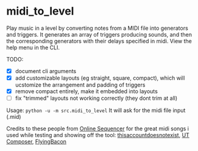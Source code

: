 # midi_to_level

Play music in a level by converting notes from a MIDI file into generators and triggers. It generates an array of triggers producing sounds, and then the corresponding generators with their delays specified in midi. View the help menu in the CLI.

TODO:

- [x] document cli arguments
- [x] add customizable layouts (eg straight, square, compact), which will ucstomize the arrangement and padding of triggers
- [x] remove compact entirely, make it embedded into layouts
- [ ] fix "trimmed" layouts not working correctly (they dont trim at all)

Usage: `python -u -m src.midi_to_level`
It will ask for the midi file input (.mid)

Credits to these people from [Online Sequencer](https://onlinesequencer.net/1760062) for the great midi songs i used while testing and showing off the tool: [thisaccountdoesnotexist](https://onlinesequencer.net/members/48437), [UT Composer](https://onlinesequencer.net/members/14333), [FlyingBacon](https://onlinesequencer.net/members/17926)
